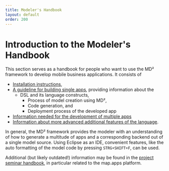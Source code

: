 ```yaml
---
title: Modeler's Handbook
layout: default
order: 200
---
```


# Introduction to the Modeler's Handbook

This section serves as a handbook for people who want to use the MD² framework to develop mobile business applications.
It consists of

* [Installation instructions](220_installation-modeler.html),
* [A guideline for building single apps](230_single-apps.html), providing information about the
  * DSL and its language constructs,
	* Process of model creation using MD²,
	* Code generation, and
	* Deployment process of the developed app
* [Information needed for the development of multiple apps](240_multiple-apps.html)
* [Information about more advanced additional features of the language](250_additional_features.html).

In general, the MD² framework provides the modeler with an understanding of how to generate a multitude of apps and a corresponding backend out of a single model source.
Using Eclipse as an IDE, convenient features, like the auto formatting of the model code by pressing `STRG+SHIFT+F`, can be used.

Additional (but likely outdated!) information may be found in the [project seminar handbook](https://github.com/ps-md2/md2-documentation), in particular related to the map.apps platform.
